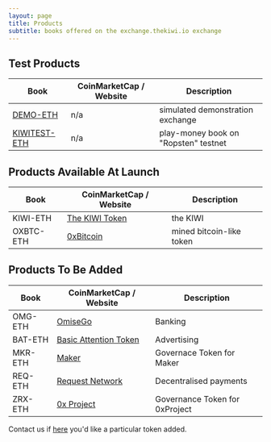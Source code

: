 ```yaml
---
layout: page
title: Products
subtitle: books offered on the exchange.thekiwi.io exchange
---
```


## Test Products

|Book|CoinMarketCap / Website|Description|
|------|----|----|
|[DEMO-ETH](http://exchange.thekiwi.io/exchange/?pairId=DEMO-ETH&vu=1)|n/a|simulated demonstration exchange|
|[KIWITEST-ETH](http://exchange.thekiwi.io/exchange/?pairId=KIWITEST-ETH&vu=1)|n/a|play-money book on "Ropsten" testnet|

## Products Available At Launch

|Book|CoinMarketCap / Website|Description|
|------|----|----|
|KIWI-ETH|[The KIWI Token](https://thekiwi.online/)|the KIWI|
|OXBTC-ETH|[0xBitcoin](http://0xbitcoin.org/)|mined bitcoin-like token|

## Products To Be Added

|Book|CoinMarketCap / Website|Description|
|------|----|----|
|OMG-ETH|[OmiseGo](https://coinmarketcap.com/assets/omisego/)|Banking|
|BAT-ETH|[Basic Attention Token](https://coinmarketcap.com/currencies/basic-attention-token/)|Advertising|
|MKR-ETH|[Maker](https://coinmarketcap.com/currencies/maker/)|Governace Token for Maker|
|REQ-ETH|[Request Network](https://coinmarketcap.com/currencies/request-network/)|Decentralised payments|
|ZRX-ETH|[0x Project](https://coinmarketcap.com/currencies/0x/)|Governance Token for 0xProject|

Contact us if [here](/help/listing-a-token/) you'd like a particular token added.
